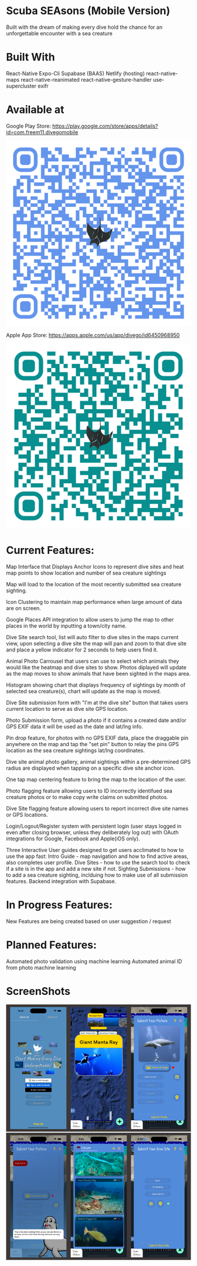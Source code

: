 # Scuba SEAsons (Mobile Version) 
Built with the dream of making every dive hold the chance for an unforgettable encounter with a sea creature 

# Built With
React-Native
Expo-Cli
Supabase (BAAS)
Netlify (hosting)
react-native-maps
react-native-reanimated
react-native-gesture-handler
use-supercluster
exifr

# Available at
Google Play Store: https://play.google.com/store/apps/details?id=com.freem11.divegomobile

!["Google Play QR"](https://github.com/Freem11/divegomobile/blob/main/compnents/png/Android.png)

Apple App Store: https://apps.apple.com/us/app/divego/id6450968950

!["Apple App Store QR"](https://github.com/Freem11/divegomobile/blob/main/compnents/png/IOS.png)


# Current Features:

Map Interface that Displays Anchor Icons to represent dive sites and heat map points to show location and number of sea creature sightings 

Map will load to the location of the most recently submitted sea creature sighting.

Icon Clustering to maintain map performance when large amount of data are on screen.

Google Places API integration to allow users to jump the map to other places in the world by inputting a town/city name.

Dive Site search tool, list will auto filter to dive sites in the maps current view, upon selecting a dive site the map will pan and zoom to that dive site and place a yellow indicator for 2 seconds to help users find it.

Animal Photo Carrousel that users can use to select which animals they would like the heatmap and dive sites to show. Photos diplayed will update as the map moves to show animals that have been sighted in the maps area.

Histogram showing chart that displays frequency of sightings by month of selected sea creature(s), chart will update as the map is moved.

Dive Site submission form with "I'm at the dive site" button that takes users current location to serve as dive site GPS location.

Photo Submission form, upload a photo if it contains a created date and/or GPS EXIF data it will be used as the date and lat/lng info.

Pin drop feature, for photos with no GPS EXIF data, place the draggable pin anywhere on the map and tap the "set pin" button to relay the pins GPS location as the sea creature sightings lat/lng coordinates. 

Dive site animal photo gallery, animal sightings within a pre-determined GPS radius are displayed when tapping on a specific dive site anchor icon.

One tap map centering feature to bring the map to the location of the user.

Photo flagging feature allowing users to ID incorrectly identifued sea creature photos or to make copy write claims on submitted photos.

Dive Site flagging feature allowing users to report incorrect dive site names or GPS locations.

Login/Logout/Register system with persistent login (user stays logged in even after closing browser, unless they deliberately log out) with OAuth integrations for Google, Facebook and Apple(iOS only).

Three Interactive User guides designed to get users acclimated to how to use the app fast:
Intro Guide - map navigation and how to find active areas, also completes user profile.
Dive Sites - how to use the search tool to check if a site is in the app and add a new site if not.
Sighting Submissions - how to add a sea creature sighting, inclduing how to make use of all submission features.
Backend integration with Supabase.

# In Progress Features:

New Features are being created based on user suggestion / request

# Planned Features:

Automated photo validation using machine learning 
Automated animal ID from photo machine learning 


# ScreenShots
!["Screenshot of Sign In Screen"](https://github.com/Freem11/divegomobile/blob/main/compnents/png/screenshots/shots2.png)
!["Screenshot of Main Map"](https://github.com/Freem11/divegomobile/blob/main/compnents/png/screenshots/shots1.png)
<!-- !["Screenshot of Dive Site Form"](https://github.com/Freem11/divegomobile/blob/main/compnents/png/screenshots/DiveSiteSubmit.png)
!["Screenshot of Photo Upload Form"](https://github.com/Freem11/divegomobile/blob/main/compnents/png/screenshots/PhotoSubmit.png)
!["Screenshot of Site Photos"](https://github.com/Freem11/divegomobile/blob/main/compnents/png/screenshots/AnchorPhotos.png)
!["Screenshot of Guide"](https://github.com/Freem11/divegomobile/blob/main/compnents/png/screenshots/Guide.png) -->
